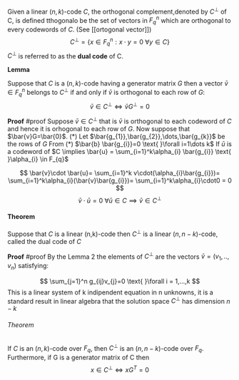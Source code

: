 Given  a linear $(n,k)$-code $C$, the orthogonal complement,denoted by $C^\perp$ of C, is defined tthogonalo be the set of vectors in $F_{q}^n$ which are orthogonal to every codewords of $C$. (See [[ortogonal vector]])
$$
C^\perp = \{x \in F_{q}^n : x\cdot y = 0 \text{ }∀y ∈ C\}
$$
$C^\perp$ is referred to as the **dual code** of C.

**Lemma**

Suppose that $C$ is a $(n,k)$-code having a generator matrix $G$ then a vector $\bar{v} \in F_{q}^n$ belongs to $C^\perp$ if and only if $\bar{v}$ is orthogonal to each row of $G$:
$$
\bar{v}\in C^\perp \iff \bar{v}G^\perp =0
$$

**Proof** #proof 
Suppose $\bar{v}\in C^\perp$ that is $\bar{v}$ is orthogonal to each codeword of $C$ and hence it is orhogonal to each row of $G$. Now suppose that $\bar{v}G=\bar{0}$. (\*) Let $\bar{g_{1}},\bar{g_{2}},\dots,\bar{g_{k}}$ be the rows of $G$
From (\*) $\bar{b} \bar{g_{i}}=0 \text{ }\forall i=1\dots k$
If $\bar{u}$ is a codeword of $C \implies \bar{u} = \sum_{i=1}^k\alpha_{i} \bar{g_{i}} \text{ }\alpha_{i} \in F_{q}$

$$
\bar{v}\cdot \bar{u}= \sum_{i=1}^k v\cdot(\alpha_{i}\bar{g_{i}})= \sum_{i=1}^k\alpha_{i}(\bar{v}\bar{g_{i}})= \sum_{i=1}^k\alpha_{i}\cdot0 = 0
$$
$$
\bar{v}\cdot \bar{u} = 0 \text{ } \forall \bar{u} \in C \implies \bar{v} \in C^\perp
$$

#### Theorem
Suppose that $C$ is a linear (n,k)-code then $C^\perp$ is a linear $(n,n-k)$-code, called the dual code of $C$

**Proof** #proof 
By the Lemma 2 the elements of $C^\perp$ are the vectors $\bar{v}=(v_{1},..,v_{n})$ satisfying:

$$
\sum_{j=1}^n g_{ij}v_{j}=0 \text{ }\forall i = 1,...,k 
$$
This is a linear system of k indipendent equation in n unknowns, it is a standard result in linear algebra that the solution space $C^\perp$ has dimension $n-k$

###### Theorem
If $C$ is an $(n,k)$-code over $F_q$, then $C^\perp$ is an $(n,n-k)$-code over $F_q$.
Furthermore, if G is a generator matrix of C then
$$
x \in C^\perp \iff xG^T = 0
$$
